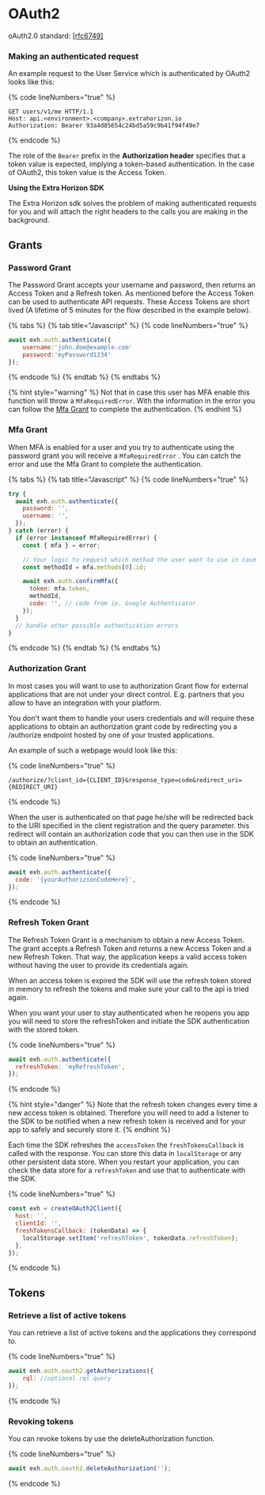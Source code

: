 # OAuth2

oAuth2.0 standard: [\[rfc6749\]](https://datatracker.ietf.org/doc/html/rfc6749)

### Making an authenticated request

An example request to the User Service which is authenticated by OAuth2 looks like this:

{% code lineNumbers="true" %}
```
GET users/v1/me HTTP/1.1
Host: api.<environment>.<​company>.extrahorizon.io
Authorization: Bearer 93a4d85654c24bd5a59c9b41f94f49e7
```
{% endcode %}

The role of the `Bearer` prefix in the **Authorization header** specifies that a token value is expected, implying a token-based authentication. In the case of OAuth2, this token value is the Access Token.

**Using the Extra Horizon SDK**

The Extra Horizon sdk solves the problem of making authenticated requests for you and will attach the right headers to the calls you are making in the background.

## Grants

### Password Grant

The Password Grant accepts your username and password, then returns an Access Token and a Refresh token. As mentioned before the Access Token can be used to authenticate API requests. These Access Tokens are short lived (A lifetime of 5 minutes for the flow described in the example below).

{% tabs %}
{% tab title="Javascript" %}
{% code lineNumbers="true" %}
```javascript
await exh.auth.authenticate({
    username:'john.doe@example.com'
    password:'myPassword1234'
});
```
{% endcode %}
{% endtab %}
{% endtabs %}

{% hint style="warning" %}
Not that in case this user has MFA enable this function will throw a `MfaRequiredError`. With the information in the error you can follow the [Mfa Grant](oauth2.md#mfa-grant) to complete the authentication.
{% endhint %}

### Mfa Grant

When MFA is enabled for a user and you try to authenticate using the password grant you will receive a `MfaRequiredError` . You can catch the error and use the Mfa Grant to complete the authentication.

{% tabs %}
{% tab title="Javascript" %}
{% code lineNumbers="true" %}
```javascript
try {
  await exh.auth.authenticate({
    password: '',
    username: '',
  });
} catch (error) {
  if (error instanceof MfaRequiredError) {
    const { mfa } = error;

    // Your logic to request which method the user want to use in case of multiple methods
    const methodId = mfa.methods[0].id;

    await exh.auth.confirmMfa({
      token: mfa.token,
      methodId,
      code: '', // code from ie. Google Authenticator
    });
  }
  // handle other possible authentication errors
}
```
{% endcode %}
{% endtab %}
{% endtabs %}

### Authorization Grant

In most cases you will want to use to authorization Grant flow for external applications that are not under your direct control. E.g. partners that you allow to have an integration with your platform.

You don't want them to handle your users credentials and will require these applications to obtain an authorization grant code by redirecting you a /authorize endpoint hosted by one of your trusted applications.

An example of such a webpage would look like this:

{% code lineNumbers="true" %}
```
/authorize/?client_id={CLIENT_ID}&response_type=code&redirect_uri={REDIRECT_URI}
```
{% endcode %}

When the user is authenticated on that page he/she will be redirected back to the URI specified in the client registration and the query parameter. this redirect will contain an authorization code that you can then use in the SDK to obtain an authentication.

{% code lineNumbers="true" %}
```javascript
await exh.auth.authenticate({
  code: '{yourAuthorizionCodeHere}',
});
```
{% endcode %}

### Refresh Token Grant

The Refresh Token Grant is a mechanism to obtain a new Access Token. The grant accepts a Refresh Token and returns a new Access Token and a new Refresh Token. That way, the application keeps a valid access token without having the user to provide its credentials again.

When an access token is expired the SDK will use the refresh token stored in memory to refresh the tokens and make sure your call to the api is tried again.

When you want your user to stay authenticated when he reopens you app you will need to store the refreshToken and initiate the SDK authentication with the stored token.

{% code lineNumbers="true" %}
```javascript
await exh.auth.authenticate({
  refreshToken: 'myRefreshToken',
});
```
{% endcode %}

{% hint style="danger" %}
Note that the refresh token changes every time a new access token is obtained. Therefore you will need to add a listener to the SDK to be notified when a new refresh token is received and for your app to safely and securely store it.
{% endhint %}

Each time the SDK refreshes the `accessToken` the `freshTokensCallback` is called with the response. You can store this data in `localStorage` or any other persistent data store. When you restart your application, you can check the data store for a `refreshToken` and use that to authenticate with the SDK.

{% code lineNumbers="true" %}
```javascript
const exh = createOAuth2Client({
  host: '',
  clientId: '',
  freshTokensCallback: (tokenData) => {
    localStorage.setItem('refreshToken', tokenData.refreshToken);
  },
});
```
{% endcode %}

## Tokens

### Retrieve a list of active tokens

You can retrieve a list of active tokens and the applications they correspond to.

{% code lineNumbers="true" %}
```javascript
await exh.auth.oauth2.getAuthorizations({
    rql: //optional rql query
});
```
{% endcode %}

### Revoking tokens

You can revoke tokens by use the deleteAuthorization function.

{% code lineNumbers="true" %}
```javascript
await exh.auth.oauth2.deleteAuthorization('');
```
{% endcode %}

##
